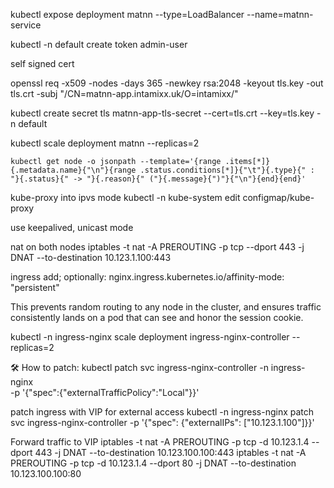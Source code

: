 kubectl expose deployment matnn --type=LoadBalancer --name=matnn-service

kubectl -n default create token admin-user


self signed cert

openssl req -x509 -nodes -days 365   -newkey rsa:2048   -keyout tls.key   -out tls.crt   -subj "/CN=matnn-app.intamixx.uk/O=intamixx/"

kubectl create secret tls matnn-app-tls-secret --cert=tls.crt --key=tls.key -n default


kubectl scale deployment matnn --replicas=2
```
kubectl get node -o jsonpath --template='{range .items[*]}{.metadata.name}{"\n"}{range .status.conditions[*]}{"\t"}{.type}{" : "}{.status}{" -> "}{.reason}{" ("}{.message}{")"}{"\n"}{end}{end}'
```

kube-proxy into ipvs mode
kubectl -n kube-system edit configmap/kube-proxy

use keepalived, unicast mode

nat on both nodes
iptables -t nat -A PREROUTING -p tcp --dport 443 -j DNAT --to-destination 10.123.1.100:443

ingress add;
optionally: nginx.ingress.kubernetes.io/affinity-mode: "persistent"

This prevents random routing to any node in the cluster, and ensures traffic consistently lands on a pod that can see and honor the session cookie.

kubectl -n ingress-nginx scale deployment ingress-nginx-controller --replicas=2

🛠 How to patch:
kubectl patch svc ingress-nginx-controller -n ingress-nginx \
  -p '{"spec":{"externalTrafficPolicy":"Local"}}'


patch ingress with VIP for external access
 kubectl -n ingress-nginx patch svc ingress-nginx-controller   -p '{"spec": {"externalIPs": ["10.123.1.100"]}}'


Forward traffic to VIP
iptables -t nat -A PREROUTING -p tcp -d 10.123.1.4 --dport 443 -j DNAT --to-destination 10.123.100.100:443
iptables -t nat -A PREROUTING -p tcp -d 10.123.1.4 --dport 80 -j DNAT --to-destination 10.123.100.100:80
